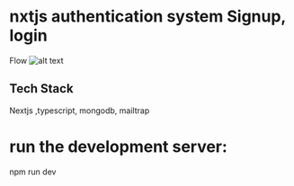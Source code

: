 # nxtjs authentication system Signup, login 

Flow
![alt text](image.png)

## Tech Stack
Nextjs ,typescript, mongodb, mailtrap

# run the development server:
npm run dev
